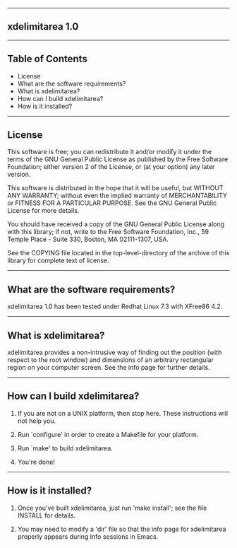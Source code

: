 ----------------
xdelimitarea 1.0
----------------

-----------------
Table of Contents
-----------------
* License
* What are the software requirements?
* What is xdelimitarea?
* How can I build xdelimitarea?
* How is it installed?

-------
License
-------
This software is free; you can redistribute it and/or
modify it under the terms of the GNU General Public
License as published by the Free Software Foundation; either
version 2 of the License, or (at your option) any later version.

This software is distributed in the hope that it will be useful,
but WITHOUT ANY WARRANTY; without even the implied warranty of
MERCHANTABILITY or FITNESS FOR A PARTICULAR PURPOSE.  See the GNU
General Public License for more details.

You should have received a copy of the GNU General Public
License along with this library; if not, write to the
Free Software Foundation, Inc., 59 Temple Place - Suite 330,
Boston, MA  02111-1307, USA.

See the COPYING file located in the top-level-directory of
the archive of this library for complete text of license.

-----------------------------------
What are the software requirements?
-----------------------------------
xdelimitarea 1.0 has been tested under Redhat Linux 7.3 with
XFree86 4.2.

---------------------
What is xdelimitarea?
---------------------
xdelimitarea provides a non-intrusive way of finding out
the position (with respect to the root window) and dimensions
of an arbitrary rectangular region on your computer screen.
See the info page for further details.

-----------------------------
How can I build xdelimitarea?
-----------------------------
1. If you are not on a UNIX platform, then stop here.
   These instructions will not help you.

2. Run `configure' in order to create a Makefile
   for your platform.

3. Run `make' to build xdelimitarea.

4. You're done!

--------------------
How is it installed?
--------------------
1. Once you've built xdelimitarea, just run 'make install';
   see the file INSTALL for details.

2. You may need to modify a 'dir' file so that the info
   page for xdelimitarea properly appears during Info
   sessions in Emacs.

